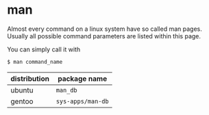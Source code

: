 # man

Almost every command on a linux system have so called man pages. 
Usually all possible command parameters are listed within this page.

<!--more-->

You can simply call it with

```bash
$ man command_name
```

| distribution  | package name      |
| ------------- | ----------------- |
| ubuntu        | `man_db`          |
| gentoo        | `sys-apps/man-db` |


